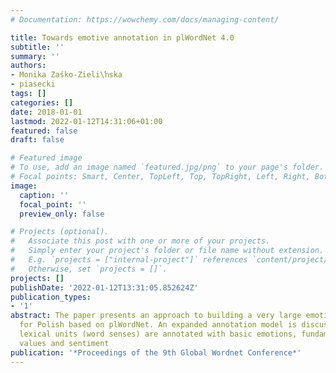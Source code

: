 ```yaml
---
# Documentation: https://wowchemy.com/docs/managing-content/

title: Towards emotive annotation in plWordNet 4.0
subtitle: ''
summary: ''
authors:
- Monika Zaśko-Zieli\ŉska
- piasecki
tags: []
categories: []
date: 2018-01-01
lastmod: 2022-01-12T14:31:06+01:00
featured: false
draft: false

# Featured image
# To use, add an image named `featured.jpg/png` to your page's folder.
# Focal points: Smart, Center, TopLeft, Top, TopRight, Left, Right, BottomLeft, Bottom, BottomRight.
image:
  caption: ''
  focal_point: ''
  preview_only: false

# Projects (optional).
#   Associate this post with one or more of your projects.
#   Simply enter your project's folder or file name without extension.
#   E.g. `projects = ["internal-project"]` references `content/project/deep-learning/index.md`.
#   Otherwise, set `projects = []`.
projects: []
publishDate: '2022-01-12T13:31:05.852624Z'
publication_types:
- '1'
abstract: The paper presents an approach to building a very large emotive lexicon
  for Polish based on plWordNet. An expanded annotation model is discussed, in which
  lexical units (word senses) are annotated with basic emotions, fundamental human
  values and sentiment
publication: '*Proceedings of the 9th Global Wordnet Conference*'
---
```

